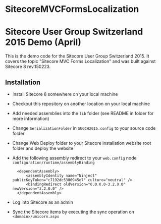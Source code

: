 # SitecoreMVCFormsLocalization
# Sitecore User Group Switzerland 2015 Demo (April)

This is the demo code for the Sitecore User Group Switzerland 2015. It covers the topic "Sitecore MVC Forms Localization" and was built against Sitecore 8 rev.150223.

## Installation
- Install Sitecore 8 somewhere on your local machine
- Checkout this repository on another location on your local machine
- Add needed assemblies into the `lib` folder (see README in folder for more information)
- Change `SerializationFolder` in `SUGCH2015.config` to your source code folder
- Change Web Deploy folder to your Sitecore installation website root folder and deploy the website
- Add the following assembly redirect to your `web.config` node `configuration/runtime/assemblyBinding`

		<dependentAssembly>
			<assemblyIdentity name="Ninject" publicKeyToken="c7192dc5380945e7" culture="neutral" />
			<bindingRedirect oldVersion="0.0.0.0-3.2.0.0" newVersion="3.2.0.0" />
		</dependentAssembly>
		
- Log into Sitecore as an admin
- Sync the Sitecore items by executing the sync operation on `<domain>/unicorn.aspx`